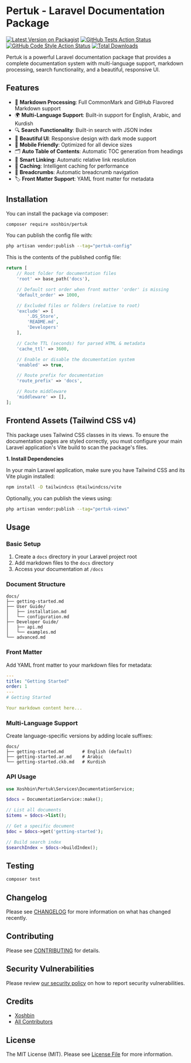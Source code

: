 # Pertuk - Laravel Documentation Package

[![Latest Version on Packagist](https://img.shields.io/packagist/v/xoshbin/pertuk.svg?style=flat-square)](https://packagist.org/packages/xoshbin/pertuk)
[![GitHub Tests Action Status](https://img.shields.io/github/workflow/status/xoshbin/pertuk/run-tests?label=tests)](https://github.com/xoshbin/pertuk/actions?query=workflow%3Arun-tests+branch%3Amain)
[![GitHub Code Style Action Status](https://img.shields.io/github/workflow/status/xoshbin/pertuk/fix-php-code-style-issues?label=code%20style)](https://github.com/xoshbin/pertuk/actions?query=workflow%3A"Fix+PHP+code+style+issues"+branch%3Amain)
[![Total Downloads](https://img.shields.io/packagist/dt/xoshbin/pertuk.svg?style=flat-square)](https://packagist.org/packages/xoshbin/pertuk)

Pertuk is a powerful Laravel documentation package that provides a complete documentation system with multi-language support, markdown processing, search functionality, and a beautiful, responsive UI.

## Features

-   📖 **Markdown Processing**: Full CommonMark and GitHub Flavored Markdown support
-   🌍 **Multi-Language Support**: Built-in support for English, Arabic, and Kurdish
-   🔍 **Search Functionality**: Built-in search with JSON index
-   🎨 **Beautiful UI**: Responsive design with dark mode support
-   📱 **Mobile Friendly**: Optimized for all device sizes
-   🗂️ **Auto Table of Contents**: Automatic TOC generation from headings
-   🔗 **Smart Linking**: Automatic relative link resolution
-   💾 **Caching**: Intelligent caching for performance
-   🧭 **Breadcrumbs**: Automatic breadcrumb navigation
-   🏷️ **Front Matter Support**: YAML front matter for metadata

## Installation

You can install the package via composer:

```bash
composer require xoshbin/pertuk
```

You can publish the config file with:

```bash
php artisan vendor:publish --tag="pertuk-config"
```

This is the contents of the published config file:

```php
return [
    // Root folder for documentation files
    'root' => base_path('docs'),

    // Default sort order when front matter 'order' is missing
    'default_order' => 1000,

    // Excluded files or folders (relative to root)
    'exclude' => [
        '.DS_Store',
        'README.md',
        'Developers'
    ],

    // Cache TTL (seconds) for parsed HTML & metadata
    'cache_ttl' => 3600,

    // Enable or disable the documentation system
    'enabled' => true,

    // Route prefix for documentation
    'route_prefix' => 'docs',

    // Route middleware
    'middleware' => [],
];
```

## Frontend Assets (Tailwind CSS v4)

This package uses Tailwind CSS classes in its views. To ensure the documentation pages are styled correctly, you must configure your main Laravel application's Vite build to scan the package's files.

**1. Install Dependencies**

In your main Laravel application, make sure you have Tailwind CSS and its Vite plugin installed:

```bash
npm install -D tailwindcss @tailwindcss/vite
```

Optionally, you can publish the views using:

```bash
php artisan vendor:publish --tag="pertuk-views"
```

## Usage

### Basic Setup

1. Create a `docs` directory in your Laravel project root
2. Add markdown files to the `docs` directory
3. Access your documentation at `/docs`

### Document Structure

```
docs/
├── getting-started.md
├── User Guide/
│   ├── installation.md
│   └── configuration.md
├── Developer Guide/
│   ├── api.md
│   └── examples.md
└── advanced.md
```

### Front Matter

Add YAML front matter to your markdown files for metadata:

```yaml
---
title: "Getting Started"
order: 1
---
# Getting Started

Your markdown content here...
```

### Multi-Language Support

Create language-specific versions by adding locale suffixes:

```
docs/
├── getting-started.md       # English (default)
├── getting-started.ar.md    # Arabic
└── getting-started.ckb.md   # Kurdish
```

### API Usage

```php
use Xoshbin\Pertuk\Services\DocumentationService;

$docs = DocumentationService::make();

// List all documents
$items = $docs->list();

// Get a specific document
$doc = $docs->get('getting-started');

// Build search index
$searchIndex = $docs->buildIndex();
```

## Testing

```bash
composer test
```

## Changelog

Please see [CHANGELOG](CHANGELOG.md) for more information on what has changed recently.

## Contributing

Please see [CONTRIBUTING](CONTRIBUTING.md) for details.

## Security Vulnerabilities

Please review [our security policy](../../security/policy) on how to report security vulnerabilities.

## Credits

-   [Xoshbin](https://github.com/xoshbin)
-   [All Contributors](../../contributors)

## License

The MIT License (MIT). Please see [License File](LICENSE.md) for more information.

